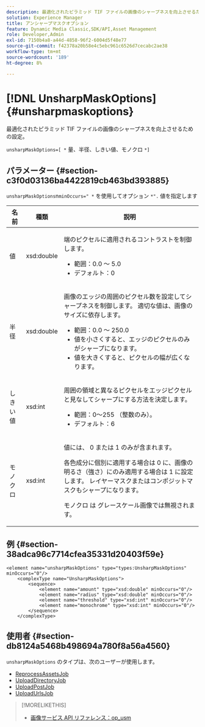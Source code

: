 ```yaml
---
description: 最適化されたピラミッド TIF ファイルの画像のシャープネスを向上させるための設定。
solution: Experience Manager
title: アンシャープマスクオプション
feature: Dynamic Media Classic,SDK/API,Asset Management
role: Developer,Admin
exl-id: 7150b4a8-a44d-4858-96f2-6004d5f48e77
source-git-commit: f42378a20b58e4c5ebc961c6526d7cecabc2ae38
workflow-type: tm+mt
source-wordcount: '189'
ht-degree: 8%

---
```


# [!DNL UnsharpMaskOptions]{#unsharpmaskoptions}

最適化されたピラミッド TIF ファイルの画像のシャープネスを向上させるための設定。

`unsharpMaskOptions=[ *` 量、半径、しきい値、モノクロ `*]`

## パラメーター {#section-c3f0d03136ba4422819cb463bd393885}

`unsharpMaskOptions`n`minOccurs=" *` を使用してオプション `*".` 値を指定します

<table id="table_D1392963C5694969A9D546F82DB6F45C">
 <thead>
  <tr>
   <th colname="col1" class="entry"> 名前 </th>
   <th colname="col2" class="entry"> 種類 </th>
   <th colname="col3" class="entry"> 説明 </th>
  </tr>
 </thead>
 <tbody>
  <tr>
   <td colname="col1"><span class="codeph"><span class="varname"> 値</span></span></td>
   <td colname="col2"><span class="codeph"> xsd:double</span></td>
   <td colname="col3"><p>端のピクセルに適用されるコントラストを制御します。 
     <ul id="ul_7AA17E354EE64BC4A5BEAE853FF17191">
      <li id="li_42FB21C7ED884E1DB03274130B8DCB10">範囲：0.0 ～ 5.0 </li>
      <li id="li_E980CAA1A9C54D60A121F21C964820FF">デフォルト：0 </li>
     </ul></p></td>
  </tr>
  <tr>
   <td colname="col1"><span class="codeph"><span class="varname"> 半径</span></span></td>
   <td colname="col2"><span class="codeph"> xsd:double</span></td>
   <td colname="col3"><p>画像のエッジの周囲のピクセル数を設定してシャープネスを制御します。 適切な値は、画像のサイズに依存します。 
     <ul id="ul_D4391CD407DE4B48AF4523EBD85D0D40">
      <li id="li_8AEF11A489484EFD91416F8A03C4DB25">範囲：0.0 ～ 250.0 </li>
      <li id="li_9F1D1B52AFBA46B8BDCDF99A21140002">値を小さくすると、エッジのピクセルのみがシャープになります。 </li>
      <li id="li_7D9FD8AA4899404283D7AB596364A4AF">値を大きくすると、ピクセルの幅が広くなります。 </li>
     </ul></p></td>
  </tr>
  <tr>
   <td colname="col1"><span class="codeph"><span class="varname"> しきい値</span></span></td>
   <td colname="col2"><span class="codeph"> xsd:int</span></td>
   <td colname="col3"><p>周囲の領域と異なるピクセルをエッジピクセルと見なしてシャープにする方法を決定します。 
     <ul id="ul_117E556E3ECF42CC878DD80D338D19CA">
      <li id="li_CFEE76DB78BF437E8463C9089486F8A6">範囲：0～255 （整数のみ）。 </li>
      <li id="li_77113DC2698A4D48B11288718766E6A2">デフォルト：6 </li>
     </ul></p></td>
  </tr>
  <tr>
   <td colname="col1"><span class="codeph"><span class="varname"> モノクロ</span></span></td>
   <td colname="col2"><span class="codeph"> xsd:int</span></td>
   <td colname="col3"><p>値には、<span class="codeph"> 0</span> または <span class="codeph"> 1</span> のみが含まれます。 </p><p>各色成分に個別に適用する場合は <span class="codeph"> 0</span> に、画像の明るさ（強さ）にのみ適用する場合は <span class="codeph"> 1</span> に設定します。 レイヤーマスクまたはコンポジットマスクもシャープになります。 </p><p>モノクロ <span class="codeph"><span class="varname"> は </span></span> グレースケール画像では無視されます。 </p></td>
  </tr>
 </tbody>
</table>

## 例 {#section-38adca96c7714cfea35331d20403f59e}

```
<element name="unsharpMaskOptions" type="types:UnsharpMaskOptions" minOccurs="0"/>
    <complexType name="UnsharpMaskOptions">
        <sequence>
            <element name="amount" type="xsd:double" minOccurs="0"/>
            <element name="radius" type="xsd:double" minOccurs="0"/>
            <element name="threshold" type="xsd:int" minOccurs="0"/>
            <element name="monochrome" type="xsd:int" minOccurs="0"/>        
        </sequence>
    </complexType>
```

## 使用者 {#section-db8124a5468b498694a780f8a56a4560}

`unsharpMaskOptions` のタイプは、次のユーザーが使用します。

* [ReprocessAssetsJob](../../types/c-data-types/r-reprocess-assets-job.md#reference-a303f7832ae44fdab1dca7cc8bef3fa3)
* [UploadDirectoryJob](../../types/c-data-types/r-upload-directory-job.md#reference-e707ebf53b074c49ad983d1886e0bbb6)
* [UploadPostJob](../../types/c-data-types/r-upload-post-job.md#reference-bca2339b593f4637a687c33937215ef4)
* [UploadUrlsJob](../../types/c-data-types/r-upload-urls-job.md#reference-8e9bc895268c4321b233dbeadc990398)

>[!MORELIKETHIS]
>
>* [ 画像サービス API リファレンス：op_usm](https://experienceleague.adobe.com/docs/dynamic-media-developer-resources/image-serving-api/image-serving-api/http-protocol-reference/command-reference/r-op-usm.html?lang=ja)
